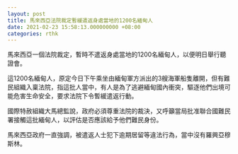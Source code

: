 ```yaml
---
layout: post
title: 馬來西亞法院裁定暫緩遣返身處當地的1200名緬甸人
date: 2021-02-23 15:58:13.000000000 +08:00
categories: rthk
---
```


馬來西亞一個法院裁定，暫時不遣返身處當地的1200名緬甸人，以便明日舉行聽證會。

這1200名緬甸人，原定今日下午乘坐由緬甸軍方派出的3艘海軍船隻離開，但有難民組織入稟法院，指這批人當中，有人是為了逃避緬甸國內衝突，驅逐他們出境可能危害生命安全，要求法院下令暫緩遣返行動。

國際特赦組織大馬總監說，政府必須尊重法院的裁決，又呼籲當局批准聯合國難民署接觸這批緬甸人，以評估是否應該給予他們難民身份。

馬來西亞政府一直強調，被遣返人士犯下逾期居留等違法行為，當中沒有羅興亞穆斯林。
